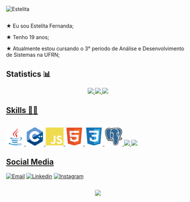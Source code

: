 ![Estelita](https://readme-typing-svg.herokuapp.com/?color=fe428e&size=35&center=true&vCenter=true&width=1000&lines=Hello,+My+name+is+Estelita+Fernanda;I'm+Brazilian;I'm+a+student+of+Analysis+and+Systems+Development;Be+Welcome!🌟)
##

<div>
  <p>★ Eu sou Estelita Fernanda;</p>
  <p>★ Tenho 19 anos;</p>
  <p>★ Atualmente estou cursando o 3° período de Análise e Desenvolvimento de Sistemas na UFRN;</p>
</div>

## Statistics 📊

<div align="center">
  <a href="https://github.com/estelitafernanda">
    <img src="https://github-profile-summary-cards.vercel.app/api/cards/profile-details?username=estelitafernanda&theme=radical">
    <img height="180" src="https://github-readme-stats.vercel.app/api?username=estelitafernanda&show_icons=true&theme=radical">
    <img height="180" src="https://github-readme-stats.vercel.app/api/top-langs/?username=estelitafernanda&layout=compact&theme=radical">
</div>
    
## Skills 👩‍💻
 <div style="display: inline_block"><br>
   <img height="50cm" src="https://raw.githubusercontent.com/devicons/devicon/master/icons/java/java-original.svg">
   <img height="50cm" src="https://raw.githubusercontent.com/devicons/devicon/master/icons/cplusplus/cplusplus-original.svg">
   <img height="50cm" src="https://raw.githubusercontent.com/devicons/devicon/master/icons/javascript/javascript-plain.svg">
   <img height="50cm" src="https://raw.githubusercontent.com/devicons/devicon/master/icons/html5/html5-original.svg">
   <img height="50cm" src="https://raw.githubusercontent.com/devicons/devicon/master/icons/css3/css3-original.svg">
   <img height="50cm" src="https://raw.githubusercontent.com/devicons/devicon/master/icons/postgresql/postgresql-original.svg">
   <img height="50cm" src="https://camo.githubusercontent.com/a37232e5d1c5536ee1d8b7f6529c466ec40fe414d01ff456467219e3372dbffb/68747470733a2f2f63646e2e6a7364656c6976722e6e65742f67682f64657669636f6e732f64657669636f6e2f69636f6e732f6669676d612f6669676d612d6f726967696e616c2e737667">
   <img height="60cm" src="https://static.vecteezy.com/system/resources/thumbnails/020/975/579/small/wordpress-logo-wordpress-icon-transparent-free-png.png">
 </div>

    
## Social Media
[![Email](https://img.shields.io/badge/Gmail-D14836?style=for-the-badge&logo=gmail&logoColor=white)](mailto:estelitabrito777@gmail.com)
[![Linkedin](https://img.shields.io/badge/LinkedIn-0077B5?style=for-the-badge&logo=linkedin&logoColor=white)](https://www.linkedin.com/in/estelita-fernanda-andré-de-brito-18b049281)
[![Instagram](https://img.shields.io/badge/Instagram-E4405F?style=for-the-badge&logo=instagram&logoColor=white)](https://www.instagram.com/estelita_fernanda/)

##

<div align="center">
  <img src="https://komarev.com/ghpvc/?username=estelitafernanda&label=Profile%20views&color=fe428e&style=background:#3630a3;color:white;">
</div>
